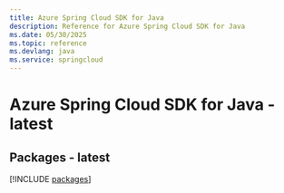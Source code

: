 ```yaml
---
title: Azure Spring Cloud SDK for Java
description: Reference for Azure Spring Cloud SDK for Java
ms.date: 05/30/2025
ms.topic: reference
ms.devlang: java
ms.service: springcloud
---
```

# Azure Spring Cloud SDK for Java - latest
## Packages - latest
[!INCLUDE [packages](spring-cloud-index.md)]